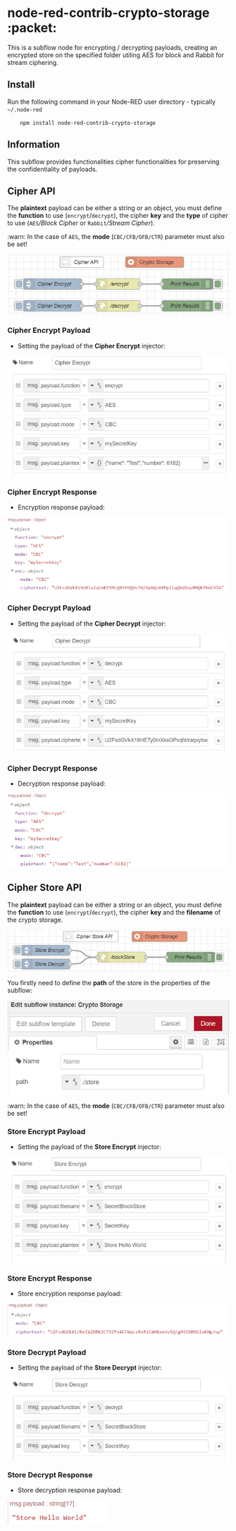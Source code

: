 node-red-contrib-crypto-storage :packet:
=====================

This is a subflow node for encrypting / decrypting payloads, creating an encrypted store on the specified folder utiling AES for block and Rabbit for stream ciphering.

## Install

Run the following command in your Node-RED user directory - typically `~/.node-red`

        npm install node-red-contrib-crypto-storage

## Information
This subflow provides functionalities cipher functionalities for preserving the confidentiality of payloads.

## Cipher API
The __plaintext__ payload can be either a string or an object, you must define the __function__ to use (``encrypt``/``decrypt``), the cipher __key__ and the __type__ of cipher to use (``AES``*/Block Cipher* or ``Rabbit``*/Stream Cipher*).

:warn: In the case of ``AES``, the __mode__ (``CBC/CFB/OFB/CTR``) parameter must also be set!    

![CipherAPI](./docs/CipherAPI.png)

### Cipher Encrypt Payload
* Setting the payload of the **Cipher Encrypt** injector:

![CE1](./docs/CE1.png)

### Cipher Encrypt Response
* Encryption response payload:

![CE2](./docs/CE2.png)

### Cipher Decrypt Payload
* Setting the payload of the **Cipher Decrypt** injector:

![DE1](./docs/DE1.png)

### Cipher Decrypt Response
* Decryption response payload:

![DE2](./docs/DE2.png)

## Cipher Store API
The __plaintext__ payload can be either a string or an object, you must define the __function__ to use (``encrypt``/``decrypt``), the cipher __key__ and the __filename__ of the crypto storage. 

![CipherStoreAPI](./docs/CipherStoreAPI.png)

You firstly need to define the __path__ of the store in the properties of the subflow:

![CSO](./docs/CS0.png)

:warn: In the case of ``AES``, the __mode__ (``CBC/CFB/OFB/CTR``) parameter must also be set!    

### Store Encrypt Payload
* Setting the payload of the **Store Encrypt** injector:

![CSB1](./docs/CSB1.png)

### Store Encrypt Response
* Store encryption response payload:

![CSB2](./docs/CSB2.png)

### Store Decrypt Payload
* Setting the payload of the **Store Decrypt** injector:

![DSB1](./docs/DSB1.png)

### Store Decrypt Response
* Store decryption response payload:

![DSB2](./docs/DSB2.png)

